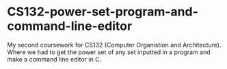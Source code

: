 # CS132-power-set-program-and-command-line-editor
My second coursework for CS132 (Computer Organistion and Architecture). Where we had to get the power set of any set inputted in a program and make a command line editor in C.
